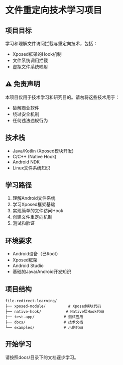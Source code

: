 # 文件重定向技术学习项目

## 项目目标
学习和理解文件访问拦截与重定向技术，包括：
- Xposed框架的Hook机制
- 文件系统调用拦截
- 虚拟文件系统映射

## ⚠️ 免责声明
本项目仅用于技术学习和研究目的。请勿将这些技术用于：
- 破解商业软件
- 绕过安全机制
- 任何违法违规行为

## 技术栈
- Java/Kotlin (Xposed模块开发)
- C/C++ (Native Hook)
- Android NDK
- Linux文件系统知识

## 学习路径
1. 理解Android文件系统
2. 学习Xposed框架基础
3. 实现简单的文件访问Hook
4. 创建文件重定向机制
5. 测试和验证

## 环境要求
- Android设备（已Root）
- Xposed框架
- Android Studio
- 基础的Java/Android开发知识

## 项目结构
```
file-redirect-learning/
├── xposed-module/          # Xposed模块代码
├── native-hook/           # Native层Hook代码
├── test-app/             # 测试应用
├── docs/                 # 技术文档
└── examples/             # 示例代码
```

## 开始学习
请按照docs/目录下的文档逐步学习。
